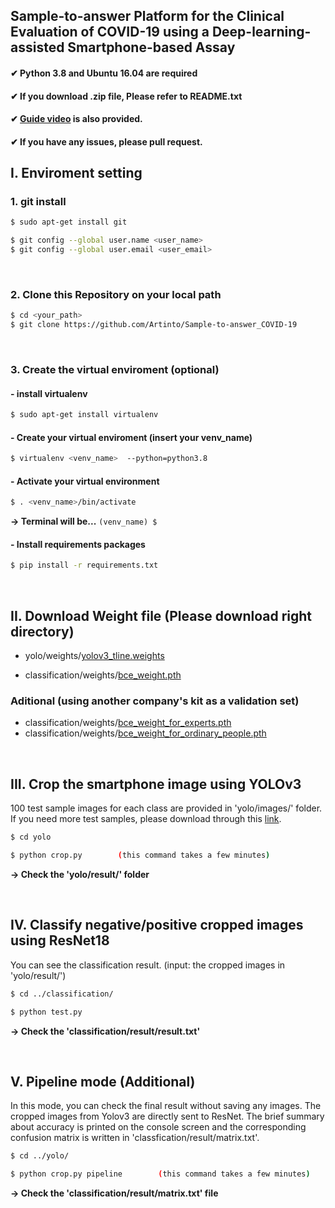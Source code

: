 ## Sample-to-answer Platform for the Clinical Evaluation of COVID-19 using a Deep-learning-assisted Smartphone-based Assay
#### ✔ Python 3.8 and Ubuntu 16.04 are required
#### ✔ If you download .zip file, Please refer to README.txt
#### ✔ [Guide video](https://youtu.be/QGGCCM5n83M) is also provided.
#### ✔ If you have any issues, please pull request.
## I. Enviroment setting
### 1. git install
```bash
$ sudo apt-get install git

$ git config --global user.name <user_name>
$ git config --global user.email <user_email>
```

<br>

### 2. Clone this Repository on your local path
```bash
$ cd <your_path>
$ git clone https://github.com/Artinto/Sample-to-answer_COVID-19
```

<br>

### 3. Create the virtual enviroment (optional)
        
#### - install virtualenv
```bash
$ sudo apt-get install virtualenv
```

#### - Create your virtual enviroment (insert your venv_name)
```bash
$ virtualenv <venv_name>  --python=python3.8
```

#### - Activate your virtual environment
```bash
$ . <venv_name>/bin/activate
```
**&rarr; Terminal will be...**   ```(venv_name) $ ```
  
#### -  Install requirements packages
```bash
$ pip install -r requirements.txt
```

<br>

## II. Download Weight file (Please download right directory)
- yolo/weights/[yolov3_tline.weights](https://drive.google.com/file/d/1QTrlcYSU8M6GGecWqhspaNu0iBD9__RJ/view?usp=sharing)

- classification/weights/[bce_weight.pth](https://drive.google.com/file/d/1L7DCQpbuqNUR-hDSy4NdsYtFJbCJj1m-/view?usp=sharing)

### Aditional (using another company's kit as a validation set)
- classification/weights/[bce_weight_for_experts.pth](https://drive.google.com/file/d/1UXUOtKzNNrRE6PUSbNWBw58t3lZNfdm8/view?usp=share_link)
- classification/weights/[bce_weight_for_ordinary_people.pth](https://drive.google.com/file/d/1_RqDNzHGp1d6HwW4l5hb4nPixZuXrDwP/view?usp=share_link)

<br>

## III. Crop the smartphone image using YOLOv3
100 test sample images for each class are provided in 'yolo/images/' folder. If you need more test samples, please download through this [link](https://drive.google.com/file/d/1wq5-V3CD3OE3TdBWT1oZ15-qrFHPJqlD/view?usp=sharing). 
	
```bash
$ cd yolo

$ python crop.py        (this command takes a few minutes)
```
**&rarr; Check the 'yolo/result/' folder**

<br>

## IV. Classify negative/positive cropped images using ResNet18
You can see the classification result. 
(input: the cropped images in 'yolo/result/')


```bash
$ cd ../classification/

$ python test.py
```	
**&rarr; Check the 'classification/result/result.txt'**

<br>

## V. Pipeline mode (Additional)
In this mode, you can check the final result without saving any images. The cropped images from Yolov3 are directly sent to ResNet. The brief summary about accuracy is printed on the console screen and the corresponding confusion matrix is written in 'classfication/result/matrix.txt'.

```bash
$ cd ../yolo/

$ python crop.py pipeline        (this command takes a few minutes)
```
**&rarr; Check the 'classification/result/matrix.txt' file**
